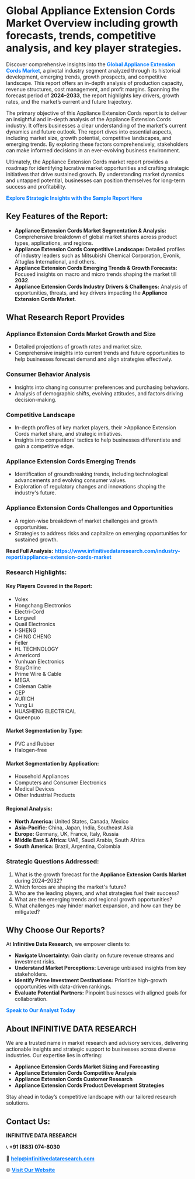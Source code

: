 <h1>Global Appliance Extension Cords Market Overview including growth forecasts, trends, competitive analysis, and key player strategies.</h1>
<p>
Discover comprehensive insights into the 
<a href="https://www.infinitivedataresearch.com/industry-report/appliance-extension-cords-market" rel="dofollow" style="color: #007BFF; text-decoration: none;"><strong>Global Appliance Extension Cords Market</strong></a>, a pivotal industry segment analyzed through its historical development, emerging trends, growth prospects, and competitive landscape. This report offers an in-depth analysis of production capacity, revenue structures, cost management, and profit margins. Spanning the forecast period of <strong>2024–2033</strong>, the report highlights key drivers, growth rates, and the market’s current and future trajectory.
</p>
<p>
The primary objective of this Appliance Extension Cords report is to deliver an insightful and in-depth analysis of the Appliance Extension Cords industry. It offers businesses a clear understanding of the market's current dynamics and future outlook. The report dives into essential aspects, including market size, growth potential, competitive landscapes, and emerging trends. By exploring these factors comprehensively, stakeholders can make informed decisions in an ever-evolving business environment.
</p>
<p>
Ultimately, the Appliance Extension Cords market report provides a roadmap for identifying lucrative market opportunities and crafting strategic initiatives that drive sustained growth. By understanding market dynamics and untapped potential, businesses can position themselves for long-term success and profitability.
</p>
<p>
<a href="https://www.infinitivedataresearch.com/request-sample/reportId=106974" style="color: #007BFF; text-decoration: none;"><strong>Explore Strategic Insights with the Sample Report Here</strong></a>
</p>

<h2>Key Features of the Report:</h2>
<ul>
<li><strong>Appliance Extension Cords Market Segmentation & Analysis:</strong> Comprehensive breakdown of global market shares across product types, applications, and regions.</li>
<li><strong>Appliance Extension Cords Competitive Landscape:</strong> Detailed profiles of industry leaders such as Mitsubishi Chemical Corporation, Evonik, Altuglas International, and others.</li>
<li><strong>Appliance Extension Cords Emerging Trends & Growth Forecasts:</strong> Focused insights on macro and micro trends shaping the market till <strong>2032</strong>.</li>
<li><strong>Appliance Extension Cords Industry Drivers & Challenges:</strong> Analysis of opportunities, threats, and key drivers impacting the <strong>Appliance Extension Cords Market</strong>.</li>
</ul>

<h2>What Research Report Provides</h2>
<h3>Appliance Extension Cords Market Growth and Size</h3>
<ul>
<li>Detailed projections of growth rates and market size.</li>
<li>Comprehensive insights into current trends and future opportunities to help businesses forecast demand and align strategies effectively.</li>
</ul>

<h3>Consumer Behavior Analysis</h3>
<ul>
<li>Insights into changing consumer preferences and purchasing behaviors.</li>
<li>Analysis of demographic shifts, evolving attitudes, and factors driving decision-making.</li>
</ul>

<h3>Competitive Landscape</h3>
<ul>
<li>In-depth profiles of key market players, their >Appliance Extension Cords market share, and strategic initiatives.</li>
<li>Insights into competitors' tactics to help businesses differentiate and gain a competitive edge.</li>
</ul>

<h3>Appliance Extension Cords Emerging Trends</h3>
<ul>
<li>Identification of groundbreaking trends, including technological advancements and evolving consumer values.</li>
<li>Exploration of regulatory changes and innovations shaping the industry's future.</li>
</ul>

<h3>Appliance Extension Cords Challenges and Opportunities</h3>
<ul>
<li>A region-wise breakdown of market challenges and growth opportunities.</li>
<li>Strategies to address risks and capitalize on emerging opportunities for sustained growth.</li>
</ul>
<p><strong>Read Full Analysis:</strong> <a href="https://www.infinitivedataresearch.com/industry-report/appliance-extension-cords-market" rel="dofollow" style="color: #007BFF; text-decoration: none;"><strong>https://www.infinitivedataresearch.com/industry-report/appliance-extension-cords-market</strong></a></p>
<h3>Research Highlights:</h3>
<h4>Key Players Covered in the Report:</h4>
<ul><li>Volex</li><li>Hongchang Electronics</li><li>Electri-Cord</li><li>Longwell</li><li>Quail Electronics</li><li>I-SHENG</li><li>CHING CHENG</li><li>Feller</li><li>HL TECHNOLOGY</li><li>Americord</li><li>Yunhuan Electronics</li><li>StayOnline</li><li>Prime Wire &amp; Cable</li><li>MEGA</li><li>Coleman Cable</li><li>CEP</li><li>AURICH</li><li>Yung Li</li><li>HUASHENG ELECTRICAL</li><li>Queenpuo</li></ul>
<h4>Market Segmentation by Type:</h4>
<ul><li>PVC and Rubber</li><li>Halogen-free</li></ul>
<h4>Market Segmentation by Application:</h4>
<ul><li>Household Appliances</li><li>Computers and Consumer Electronics</li><li>Medical Devices</li><li>Other Industrial Products</li></ul>

<h4>Regional Analysis:</h4>
<ul>
<li><strong>North America:</strong> United States, Canada, Mexico</li>
<li><strong>Asia-Pacific:</strong> China, Japan, India, Southeast Asia</li>
<li><strong>Europe:</strong> Germany, UK, France, Italy, Russia</li>
<li><strong>Middle East & Africa:</strong> UAE, Saudi Arabia, South Africa</li>
<li><strong>South America:</strong> Brazil, Argentina, Colombia</li>
</ul>

<h3>Strategic Questions Addressed:</h3>
<ol>
<li>What is the growth forecast for the <strong>Appliance Extension Cords Market</strong> during 2024–2032?</li>
<li>Which forces are shaping the market's future?</li>
<li>Who are the leading players, and what strategies fuel their success?</li>
<li>What are the emerging trends and regional growth opportunities?</li>
<li>What challenges may hinder market expansion, and how can they be mitigated?</li>
</ol>

<h2>Why Choose Our Reports?</h2>
<p>At <strong>Infinitive Data Research</strong>, we empower clients to:</p>
<ul>
<li><strong>Navigate Uncertainty:</strong> Gain clarity on future revenue streams and investment risks.</li>
<li><strong>Understand Market Perceptions:</strong> Leverage unbiased insights from key stakeholders.</li>
<li><strong>Identify Prime Investment Destinations:</strong> Prioritize high-growth opportunities with data-driven rankings.</li>
<li><strong>Evaluate Potential Partners:</strong> Pinpoint businesses with aligned goals for collaboration.</li>
</ul>
<p><a href="https://www.infinitivedataresearch.com/industry-report/appliance-extension-cords-market" rel="dofollow" style="color: #007BFF; text-decoration: none;"><strong>Speak to Our Analyst Today</strong></a></p>

<h2>About INFINITIVE DATA RESEARCH</h2>
<p>We are a trusted name in market research and advisory services, delivering actionable insights and strategic support to businesses across diverse industries. Our expertise lies in offering:</p>
<ul>
<li><strong>Appliance Extension Cords Market Sizing and Forecasting</strong></li>
<li><strong>Appliance Extension Cords Competitive Analysis</strong></li>
<li><strong>Appliance Extension Cords Customer Research</strong></li>
<li><strong>Appliance Extension Cords Product Development Strategies</strong></li>
</ul>
<p>Stay ahead in today’s competitive landscape with our tailored research solutions.</p>

<h2>Contact Us:</h2>
<p><strong>INFINITIVE DATA RESEARCH</strong></p>
<p>📞 <strong>+91 (883) 074-8030</strong></p>
<p>📧 <strong><a href="mailto:help@infinitivedataresearch.com" style="color: #007BFF;">help@infinitivedataresearch.com</a></strong></p>
<p>🌐 <strong><a href="https://www.infinitivedataresearch.com" rel="dofollow" style="color: #007BFF;">Visit Our Website</a></strong></p>